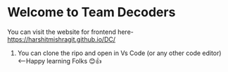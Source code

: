 # Welcome to Team Decoders
  You can visit the website for frontend here-   https://harshitmishragit.github.io/DC/
  
1. You can clone the ripo and open in Vs Code (or any other code editor) <br>
                 <--Happy learning Folks 😊👍
